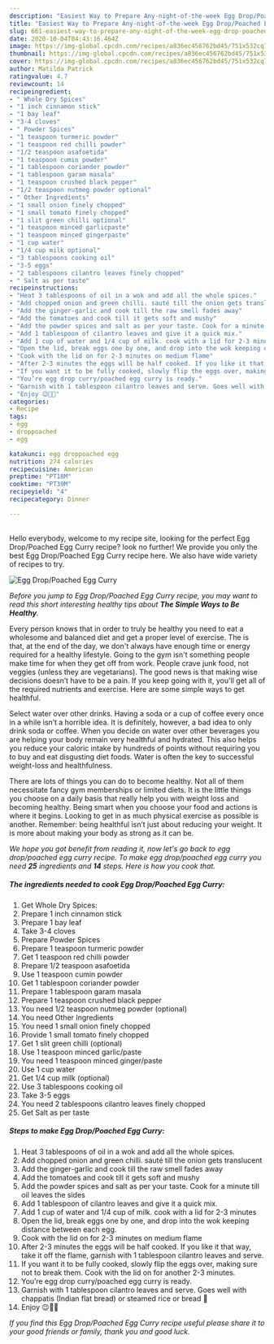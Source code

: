 ```yaml
---
description: "Easiest Way to Prepare Any-night-of-the-week Egg Drop/Poached Egg Curry"
title: "Easiest Way to Prepare Any-night-of-the-week Egg Drop/Poached Egg Curry"
slug: 661-easiest-way-to-prepare-any-night-of-the-week-egg-drop-poached-egg-curry
date: 2020-10-04T04:43:16.464Z
image: https://img-global.cpcdn.com/recipes/a836ec456762bd45/751x532cq70/egg-droppoached-egg-curry-recipe-main-photo.jpg
thumbnail: https://img-global.cpcdn.com/recipes/a836ec456762bd45/751x532cq70/egg-droppoached-egg-curry-recipe-main-photo.jpg
cover: https://img-global.cpcdn.com/recipes/a836ec456762bd45/751x532cq70/egg-droppoached-egg-curry-recipe-main-photo.jpg
author: Matilda Patrick
ratingvalue: 4.7
reviewcount: 14
recipeingredient:
- " Whole Dry Spices"
- "1 inch cinnamon stick"
- "1 bay leaf"
- "3-4 cloves"
- " Powder Spices"
- "1 teaspoon turmeric powder"
- "1 teaspoon red chilli powder"
- "1/2 teaspoon asafoetida"
- "1 teaspoon cumin powder"
- "1 tablespoon coriander powder"
- "1 tablespoon garam masala"
- "1 teaspoon crushed black pepper"
- "1/2 teaspoon nutmeg powder optional"
- " Other Ingredients"
- "1 small onion finely chopped"
- "1 small tomato finely chopped"
- "1 slit green chilli optional"
- "1 teaspoon minced garlicpaste"
- "1 teaspoon minced gingerpaste"
- "1 cup water"
- "1/4 cup milk optional"
- "3 tablespoons cooking oil"
- "3-5 eggs"
- "2 tablespoons cilantro leaves finely chopped"
- " Salt as per taste"
recipeinstructions:
- "Heat 3 tablespoons of oil in a wok and add all the whole spices."
- "Add chopped onion and green chilli. sauté till the onion gets translucent"
- "Add the ginger-garlic and cook till the raw smell fades away"
- "Add the tomatoes and cook till it gets soft and mushy"
- "Add the powder spices and salt as per your taste. Cook for a minute till oil leaves the sides"
- "Add 1 tablespoon of cilantro leaves and give it a quick mix."
- "Add 1 cup of water and 1/4 cup of milk. cook with a lid for 2-3 minutes"
- "Open the lid, break eggs one by one, and drop into the wok keeping distance between each egg."
- "Cook with the lid on for 2-3 minutes on medium flame"
- "After 2-3 minutes the eggs will be half cooked. If you like it that way, take it off the flame, garnish with 1 tablespoon cilantro leaves and serve."
- "If you want it to be fully cooked, slowly flip the eggs over, making sure not to break them. Cook with the lid on for another 2-3 minutes."
- "You’re egg drop curry/poached egg curry is ready."
- "Garnish with 1 tablespoon cilantro leaves and serve. Goes well with chappatis (Indian flat bread) or steamed rice or bread 🍞"
- "Enjoy 😉👍🏻"
categories:
- Recipe
tags:
- egg
- droppoached
- egg

katakunci: egg droppoached egg 
nutrition: 274 calories
recipecuisine: American
preptime: "PT18M"
cooktime: "PT39M"
recipeyield: "4"
recipecategory: Dinner

---
```

<br>
Hello everybody, welcome to my recipe site, looking for the perfect Egg Drop/Poached Egg Curry recipe? look no further! We provide you only the best Egg Drop/Poached Egg Curry recipe here. We also have wide variety of recipes to try.
<br>


![Egg Drop/Poached Egg Curry](https://img-global.cpcdn.com/recipes/a836ec456762bd45/751x532cq70/egg-droppoached-egg-curry-recipe-main-photo.jpg)

<i>Before you jump to Egg Drop/Poached Egg Curry recipe, you may want to read this short interesting healthy tips about <strong>The Simple Ways to Be Healthy</strong>.</i>

Every person knows that in order to truly be healthy you need to eat a wholesome and balanced diet and get a proper level of exercise. The  is that, at the end of the day, we don't always have enough time or energy required for a healthy lifestyle. Going to the gym isn't something people make time for when they get off from work. People crave junk food, not veggies (unless they are vegetarians). The good news is that making wise decisions doesn’t have to be a pain. If you keep going with it, you'll get all of the required nutrients and exercise. Here are some simple ways to get healthful.

Select water over other drinks. Having a soda or a cup of coffee every once in a while isn’t a horrible idea. It is definitely, however, a bad idea to only drink soda or coffee. When you decide on water over other beverages you are helping your body remain very healthful and hydrated. This also helps you reduce your caloric intake by hundreds of points without requiring you to buy and eat disgusting diet foods. Water is often the key to successful weight-loss and healthfulness.

There are lots of things you can do to become healthy. Not all of them necessitate fancy gym memberships or limited diets. It is the little things you choose on a daily basis that really help you with weight loss and becoming healthy. Being smart when you choose your food and actions is where it begins. Looking to get in as much physical exercise as possible is another. Remember: being healthful isn’t just about reducing your weight. It is more about making your body as strong as it can be. 


<i>We hope you got benefit from reading it, now let's go back to egg drop/poached egg curry recipe. To make egg drop/poached egg curry you need <strong>25</strong> ingredients and <strong>14</strong> steps. Here is how you cook that.
</i>

##### The ingredients needed to cook Egg Drop/Poached Egg Curry:

1. Get  Whole Dry Spices:
1. Prepare 1 inch cinnamon stick
1. Prepare 1 bay leaf
1. Take 3-4 cloves
1. Prepare  Powder Spices
1. Prepare 1 teaspoon turmeric powder
1. Get 1 teaspoon red chilli powder
1. Prepare 1/2 teaspoon asafoetida
1. Use 1 teaspoon cumin powder
1. Get 1 tablespoon coriander powder
1. Prepare 1 tablespoon garam masala
1. Prepare 1 teaspoon crushed black pepper
1. You need 1/2 teaspoon nutmeg powder (optional)
1. You need  Other Ingredients
1. You need 1 small onion finely chopped
1. Provide 1 small tomato finely chopped
1. Get 1 slit green chilli (optional)
1. Use 1 teaspoon minced garlic/paste
1. You need 1 teaspoon minced ginger/paste
1. Use 1 cup water
1. Get 1/4 cup milk (optional)
1. Use 3 tablespoons cooking oil
1. Take 3-5 eggs
1. You need 2 tablespoons cilantro leaves finely chopped
1. Get  Salt as per taste


##### Steps to make Egg Drop/Poached Egg Curry:

1. Heat 3 tablespoons of oil in a wok and add all the whole spices.
1. Add chopped onion and green chilli. sauté till the onion gets translucent
1. Add the ginger-garlic and cook till the raw smell fades away
1. Add the tomatoes and cook till it gets soft and mushy
1. Add the powder spices and salt as per your taste. Cook for a minute till oil leaves the sides
1. Add 1 tablespoon of cilantro leaves and give it a quick mix.
1. Add 1 cup of water and 1/4 cup of milk. cook with a lid for 2-3 minutes
1. Open the lid, break eggs one by one, and drop into the wok keeping distance between each egg.
1. Cook with the lid on for 2-3 minutes on medium flame
1. After 2-3 minutes the eggs will be half cooked. If you like it that way, take it off the flame, garnish with 1 tablespoon cilantro leaves and serve.
1. If you want it to be fully cooked, slowly flip the eggs over, making sure not to break them. Cook with the lid on for another 2-3 minutes.
1. You’re egg drop curry/poached egg curry is ready.
1. Garnish with 1 tablespoon cilantro leaves and serve. Goes well with chappatis (Indian flat bread) or steamed rice or bread 🍞
1. Enjoy 😉👍🏻


<i>If you find this Egg Drop/Poached Egg Curry recipe useful please share it to your good friends or family, thank you and good luck.</i>
